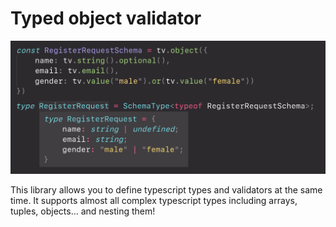 # Typed object validator

![preview](https://raw.githubusercontent.com/CodeStix/typed-object-validator/master/example/public/thumb.png)

This library allows you to define typescript types and validators at the same time. It supports almost all complex typescript types including arrays, tuples, objects... and nesting them!
